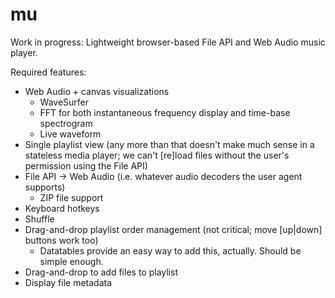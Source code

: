 # mu
Work in progress: Lightweight browser-based File API and Web Audio music player.

Required features:
- Web Audio + canvas visualizations
   - WaveSurfer
   - FFT for both instantaneous frequency display and time-base spectrogram
   - Live waveform
- Single playlist view (any more than that doesn't make much sense in a stateless media player; we can't [re]load files without the user's permission using the File API)
- File API -> Web Audio (i.e. whatever audio decoders the user agent supports)
  - ZIP file support
- Keyboard hotkeys
- Shuffle
- Drag-and-drop playlist order management (not critical; move [up|down] buttons work too)
  - Datatables provide an easy way to add this, actually. Should be simple enough.
- Drag-and-drop to add files to playlist
- Display file metadata
